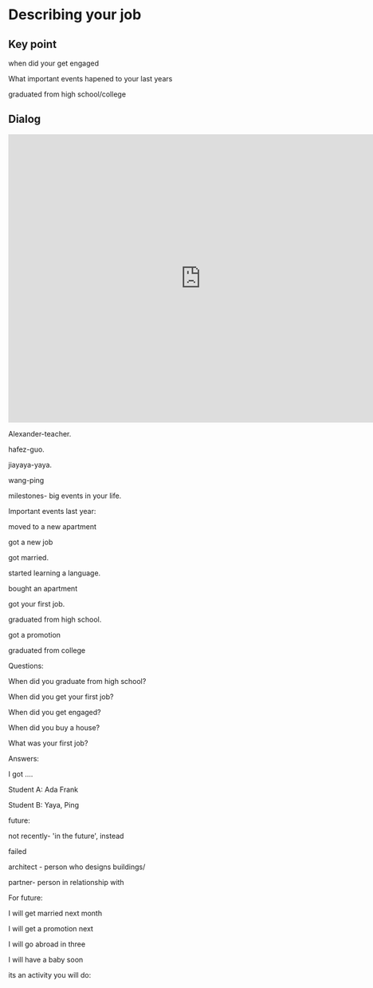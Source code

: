 # Describing your job

## Key point

when did your get engaged

What important events hapened to your last years

graduated from high school/college

## Dialog

<iframe name="easyXDM_default2094_provider" id="easyXDM_default2094_provider" src="https://cns.ef-cdn.com/Juno/EvcContent/11/60/Talking_about_life_events/index.html?api_v=0.0.13&amp;accessKey=96ff773a-49cc-409f-aae8-2144616f83eb&amp;attendanceToken=f62c06dd-52ba-4944-8425-6478541d0202&amp;xdm_e=https%3A%2F%2Fevc.ef.com.cn&amp;xdm_c=default2094&amp;xdm_p=1" frameborder="0" style="box-sizing: border-box; width: 770.656px; height: 578px;"></iframe>

Alexander-teacher. 



hafez-guo.

jiayaya-yaya.

wang-ping



milestones- big events in your life. 



Important events last year: 

moved to a new apartment

got a new job

got married. 

started learning a language. 

bought an apartment







got your first job. 



graduated from high school. 



got a promotion



graduated from college





Questions:

When did you graduate from high school?

When did you get your first job?

When did you get engaged?

When did you buy a house?

What was your first job?



Answers:

I got ....





Student A: Ada Frank

Student B: Yaya, Ping



future:

not recently- 'in the future', instead



failed



architect - person who designs buildings/ 





partner- person in relationship with





For future: 

I will get married next month

I will get a promotion next

I will go abroad in three 

I will have a baby soon





its an activity you will do: 





